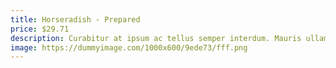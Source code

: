 ```yaml
---
title: Horseradish - Prepared
price: $29.71
description: Curabitur at ipsum ac tellus semper interdum. Mauris ullamcorper purus sit amet nulla. Quisque arcu libero, rutrum ac, lobortis vel, dapibus at, diam.
image: https://dummyimage.com/1000x600/9ede73/fff.png
---
```

